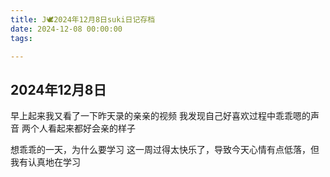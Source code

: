 ```yaml
---
title: J🕊️2024年12月8日suki日记存档
date: 2024-12-08 00:00:00
tags:

---
```


## 2024年12月8日

早上起来我又看了一下昨天录的亲亲的视频
我发现自己好喜欢过程中乖乖嗯的声音
两个人看起来都好会亲的样子

想乖乖的一天，为什么要学习
这一周过得太快乐了，导致今天心情有点低落，但我有认真地在学习
